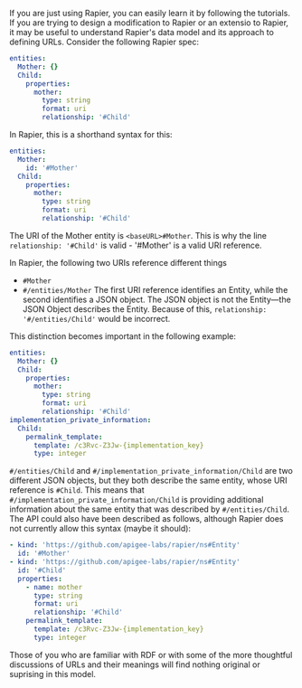 If you are just using Rapier, you can easily learn it by following the tutorials. If you are trying to design a modification to Rapier or an extensio to Rapier,
it may be useful to understand Rapier's data model and its approach to defining URLs. Consider the following Rapier spec:
```yaml
entities:
  Mother: {}
  Child:
    properties:
      mother:
        type: string
        format: uri
        relationship: '#Child'
```
In Rapier, this is a shorthand syntax for this:
```yaml
entities:
  Mother:
    id: '#Mother'
  Child:
    properties:
      mother:
        type: string
        format: uri
        relationship: '#Child'
```
The URI of the Mother entity is `<baseURL>#Mother`. This is why the line `relationship: '#Child'` is valid - '#Mother' is a valid URI reference.

In Rapier, the following two URIs reference different things
- `#Mother`
- `#/entities/Mother`
The first URI reference identifies an Entity, while the second identifies a JSON object. The JSON object is not the Entity—the JSON Object describes the Entity.
Because of this, `relationship: '#/entities/Child'` would be incorrect.

This distinction becomes important in the following example:

```yaml
entities:
  Mother: {}
  Child:
    properties:
      mother:
        type: string
        format: uri
        relationship: '#Child'
implementation_private_information:
  Child:
    permalink_template:
      template: /c3Rvc-Z3Jw-{implementation_key} 
      type: integer
``` 

`#/entities/Child` and `#/implementation_private_information/Child` are two different JSON objects, but they both describe the same entity, whose URI reference is `#Child`.
This means that `#/implementation_private_information/Child` is providing additional information about the same entity that was described by `#/entities/Child`. 
The API could also have been described as follows, although Rapier does not currently allow this syntax (maybe it should):

```yaml
- kind: 'https://github.com/apigee-labs/rapier/ns#Entity'
  id: '#Mother'
- kind: 'https://github.com/apigee-labs/rapier/ns#Entity'
  id: '#Child'
  properties:
    - name: mother
      type: string
      format: uri
      relationship: '#Child'
    permalink_template:
      template: /c3Rvc-Z3Jw-{implementation_key} 
      type: integer
``` 

Those of you who are familiar with RDF or with some of the more thoughtful discussions of URLs and their meanings will find nothing original or suprising in this model.